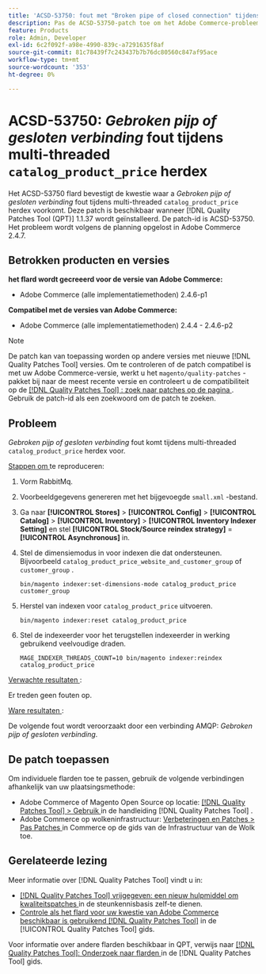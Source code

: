 ```yaml
---
title: 'ACSD-53750: fout met "Broken pipe of closed connection" tijdens multi-threaded catalog_product_price redex'
description: Pas de ACSD-53750-patch toe om het Adobe Commerce-probleem op te lossen waarbij een fout *Broken pipe of closed connection* optreedt tijdens multi-threaded catalog_product_price redex.
feature: Products
role: Admin, Developer
exl-id: 6c2f092f-a98e-4990-839c-a7291635f8af
source-git-commit: 81c78439f7c243437b7b76dc80560c847af95ace
workflow-type: tm+mt
source-wordcount: '353'
ht-degree: 0%

---
```


# ACSD-53750: *Gebroken pijp of gesloten verbinding* fout tijdens multi-threaded `catalog_product_price` herdex

Het ACSD-53750 flard bevestigt de kwestie waar a *Gebroken pijp of gesloten verbinding* fout tijdens multi-threaded `catalog_product_price` herdex voorkomt. Deze patch is beschikbaar wanneer [!DNL Quality Patches Tool (QPT)] 1.1.37 wordt geïnstalleerd. De patch-id is ACSD-53750. Het probleem wordt volgens de planning opgelost in Adobe Commerce 2.4.7.

## Betrokken producten en versies

**het flard wordt gecreeerd voor de versie van Adobe Commerce:**

* Adobe Commerce (alle implementatiemethoden) 2.4.6-p1

**Compatibel met de versies van Adobe Commerce:**

* Adobe Commerce (alle implementatiemethoden) 2.4.4 - 2.4.6-p2

>[!NOTE]
>
>De patch kan van toepassing worden op andere versies met nieuwe [!DNL Quality Patches Tool] versies. Om te controleren of de patch compatibel is met uw Adobe Commerce-versie, werkt u het `magento/quality-patches` -pakket bij naar de meest recente versie en controleert u de compatibiliteit op de [[!DNL Quality Patches Tool] : zoek naar patches op de pagina ](https://experienceleague.adobe.com/tools/commerce-quality-patches/index.html) . Gebruik de patch-id als een zoekwoord om de patch te zoeken.

## Probleem

*Gebroken pijp of gesloten verbinding* fout komt tijdens multi-threaded `catalog_product_price` herdex voor.

<u> Stappen om </u> te reproduceren:

1. Vorm RabbitMq.
1. Voorbeeldgegevens genereren met het bijgevoegde `small.xml` -bestand.
1. Ga naar **[!UICONTROL Stores]** > **[!UICONTROL Config]** > **[!UICONTROL Catalog]** > **[!UICONTROL Inventory]** > **[!UICONTROL Inventory Indexer Setting]** en stel **[!UICONTROL Stock/Source reindex strategy]** = **[!UICONTROL Asynchronous]** in.
1. Stel de dimensiemodus in voor indexen die dat ondersteunen. Bijvoorbeeld `catalog_product_price_website_and_customer_group` of `customer_group` .

   ```
   bin/magento indexer:set-dimensions-mode catalog_product_price customer_group
   ```

1. Herstel van indexen voor `catalog_product_price` uitvoeren.

   ```
   bin/magento indexer:reset catalog_product_price
   ```

1. Stel de indexeerder voor het terugstellen indexeerder in werking gebruikend veelvoudige draden.

   ```
   MAGE_INDEXER_THREADS_COUNT=10 bin/magento indexer:reindex catalog_product_price
   ```

<u> Verwachte resultaten </u>:

Er treden geen fouten op.

<u> Ware resultaten </u>:

De volgende fout wordt veroorzaakt door een verbinding AMQP: *Gebroken pijp of gesloten verbinding*.

## De patch toepassen

Om individuele flarden toe te passen, gebruik de volgende verbindingen afhankelijk van uw plaatsingsmethode:

* Adobe Commerce of Magento Open Source op locatie: [[!DNL Quality Patches Tool]  > Gebruik ](/help/tools/quality-patches-tool/usage.md) in de handleiding [!DNL Quality Patches Tool] .
* Adobe Commerce op wolkeninfrastructuur: [ Verbeteringen en Patches > Pas Patches ](https://experienceleague.adobe.com/docs/commerce-cloud-service/user-guide/develop/upgrade/apply-patches.html) in Commerce op de gids van de Infrastructuur van de Wolk toe.

## Gerelateerde lezing

Meer informatie over [!DNL Quality Patches Tool] vindt u in:

* [[!DNL Quality Patches Tool]  vrijgegeven: een nieuw hulpmiddel om kwaliteitspatches ](https://experienceleague.adobe.com/en/docs/commerce-knowledge-base/kb/announcements/commerce-announcements/magento-quality-patches-released-new-tool-to-self-serve-quality-patches) in de steunkennisbasis zelf-te dienen.
* [ Controle als het flard voor uw kwestie van Adobe Commerce beschikbaar is gebruikend  [!DNL Quality Patches Tool]](/help/tools/quality-patches-tool/patches-available-in-qpt/check-patch-for-magento-issue-with-magento-quality-patches.md) in de [!UICONTROL Quality Patches Tool] gids.


Voor informatie over andere flarden beschikbaar in QPT, verwijs naar [[!DNL Quality Patches Tool]: Onderzoek naar flarden ](https://experienceleague.adobe.com/tools/commerce-quality-patches/index.html) in de [!DNL Quality Patches Tool] gids.

